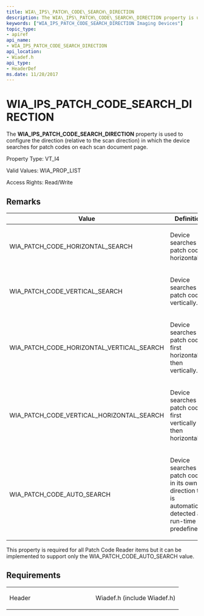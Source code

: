 ```yaml
---
title: WIA\_IPS\_PATCH\_CODE\_SEARCH\_DIRECTION
description: The WIA\_IPS\_PATCH\_CODE\_SEARCH\_DIRECTION property is used to configure the direction (relative to the scan direction) in which the device searches for patch codes on each scan document page.
keywords: ["WIA_IPS_PATCH_CODE_SEARCH_DIRECTION Imaging Devices"]
topic_type:
- apiref
api_name:
- WIA_IPS_PATCH_CODE_SEARCH_DIRECTION
api_location:
- Wiadef.h
api_type:
- HeaderDef
ms.date: 11/28/2017
---
```


# WIA\_IPS\_PATCH\_CODE\_SEARCH\_DIRECTION


The **WIA\_IPS\_PATCH\_CODE\_SEARCH\_DIRECTION** property is used to configure the direction (relative to the scan direction) in which the device searches for patch codes on each scan document page.




Property Type: VT\_I4

Valid Values: WIA\_PROP\_LIST

Access Rights: Read/Write

## Remarks

<table>
<colgroup>
<col width="50%" />
<col width="50%" />
</colgroup>
<thead>
<tr class="header">
<th>Value</th>
<th>Definition</th>
</tr>
</thead>
<tbody>
<tr class="odd">
<td><p>WIA_PATCH_CODE_HORIZONTAL_SEARCH</p></td>
<td><p>Device searches for patch codes horizontally.</p></td>
</tr>
<tr class="even">
<td><p>WIA_PATCH_CODE_VERTICAL_SEARCH</p></td>
<td><p>Device searches for patch codes vertically.</p></td>
</tr>
<tr class="odd">
<td><p>WIA_PATCH_CODE_HORIZONTAL_VERTICAL_SEARCH</p></td>
<td><p>Device searches for patch codes first horizontally then vertically.</p></td>
</tr>
<tr class="even">
<td><p>WIA_PATCH_CODE_VERTICAL_HORIZONTAL_SEARCH</p></td>
<td><p>Device searches for patch codes first vertically then horizontally.</p></td>
</tr>
<tr class="odd">
<td><p>WIA_PATCH_CODE_AUTO_SEARCH</p></td>
<td><p>Device searches for patch codes in its own direction that is automatically detected at run-time or predefined.</p></td>
</tr>
</tbody>
</table>

 

This property is required for all Patch Code Reader items but it can be implemented to support only the WIA\_PATCH\_CODE\_AUTO\_SEARCH value.

## Requirements

<table>
<colgroup>
<col width="50%" />
<col width="50%" />
</colgroup>
<tbody>
<tr class="odd">
<td><p>Header</p></td>
<td>Wiadef.h (include Wiadef.h)</td>
</tr>
</tbody>
</table>

 

 





